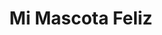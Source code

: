 ---
title: "Mi Mascota Feliz"
url: /ciudad-autonoma-de-buenos-aires/mi-mascota-feliz/
shop: mascotas
---
